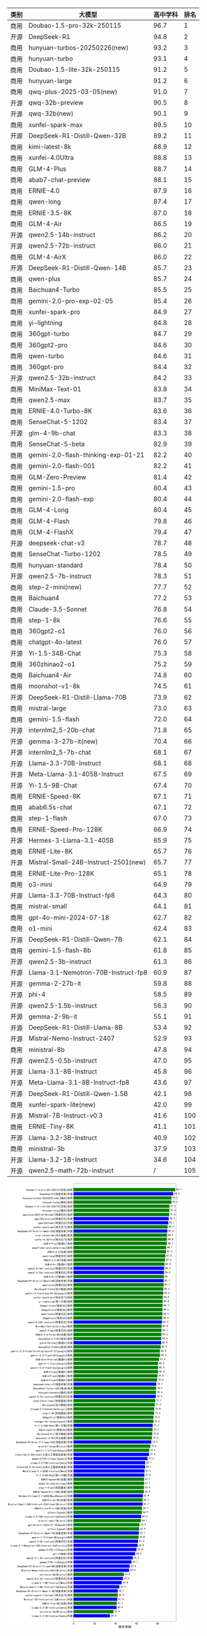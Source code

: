 
| 类别 | 大模型                         | 高中学科 | 排名 |
|-----|------------------------------|---------|----|
|商用|Doubao-1.5-pro-32k-250115|96.7|1|
|开源|DeepSeek-R1|94.8|2|
|商用|hunyuan-turbos-20250226(new)|93.2|3|
|商用|hunyuan-turbo|93.1|4|
|商用|Doubao-1.5-lite-32k-250115|91.2|5|
|商用|hunyuan-large|91.2|6|
|商用|qwq-plus-2025-03-05(new)|91.0|7|
|开源|qwq-32b-preview|90.5|8|
|开源|qwq-32b(new)|90.1|9|
|商用|xunfei-spark-max|89.5|10|
|开源|DeepSeek-R1-Distill-Qwen-32B|89.2|11|
|商用|kimi-latest-8k|88.9|12|
|商用|xunfei-4.0Ultra|88.8|13|
|商用|GLM-4-Plus|88.7|14|
|商用|abab7-chat-preview|88.1|15|
|商用|ERNIE-4.0|87.9|16|
|商用|qwen-long|87.4|17|
|商用|ERNIE-3.5-8K|87.0|18|
|商用|GLM-4-Air|86.5|19|
|开源|qwen2.5-14b-instruct|86.2|20|
|开源|qwen2.5-72b-instruct|86.0|21|
|商用|GLM-4-AirX|86.0|22|
|开源|DeepSeek-R1-Distill-Qwen-14B|85.7|23|
|商用|qwen-plus|85.7|24|
|商用|Baichuan4-Turbo|85.5|25|
|商用|gemini-2.0-pro-exp-02-05|85.4|26|
|商用|xunfei-spark-pro|84.9|27|
|商用|yi-lightning|84.8|28|
|商用|360gpt-turbo|84.7|29|
|商用|360gpt2-pro|84.6|30|
|商用|qwen-turbo|84.6|31|
|商用|360gpt-pro|84.4|32|
|开源|qwen2.5-32b-instruct|84.2|33|
|商用|MiniMax-Text-01|83.8|34|
|商用|qwen2.5-max|83.7|35|
|商用|ERNIE-4.0-Turbo-8K|83.6|36|
|商用|SenseChat-5-1202|83.4|37|
|开源|glm-4-9b-chat|83.3|38|
|商用|SenseChat-5-beta|82.9|39|
|商用|gemini-2.0-flash-thinking-exp-01-21|82.2|40|
|商用|gemini-2.0-flash-001|82.2|41|
|商用|GLM-Zero-Preview|81.4|42|
|商用|gemini-1.5-pro|80.4|43|
|商用|gemini-2.0-flash-exp|80.4|44|
|商用|GLM-4-Long|80.4|45|
|商用|GLM-4-Flash|79.8|46|
|商用|GLM-4-FlashX|79.4|47|
|开源|deepseek-chat-v3|78.7|48|
|商用|SenseChat-Turbo-1202|78.5|49|
|商用|hunyuan-standard|78.4|50|
|开源|qwen2.5-7b-instruct|78.3|51|
|商用|step-2-mini(new)|77.7|52|
|商用|Baichuan4|77.2|53|
|商用|Claude-3.5-Sonnet|76.8|54|
|商用|step-1-8k|76.6|55|
|商用|360gpt2-o1|76.0|56|
|商用|chatgpt-4o-latest|76.0|57|
|开源|Yi-1.5-34B-Chat|75.3|58|
|商用|360zhinao2-o1|75.2|59|
|商用|Baichuan4-Air|74.8|60|
|商用|moonshot-v1-8k|74.5|61|
|开源|DeepSeek-R1-Distill-Llama-70B|73.9|62|
|商用|mistral-large|73.0|63|
|商用|gemini-1.5-flash|72.0|64|
|开源|internlm2_5-20b-chat|71.8|65|
|开源|gemma-3-27b-it(new)|70.4|66|
|开源|internlm2_5-7b-chat|68.1|67|
|开源|Llama-3.3-70B-Instruct|68.1|68|
|开源|Meta-Llama-3.1-405B-Instruct|67.5|69|
|开源|Yi-1.5-9B-Chat|67.4|70|
|商用|ERNIE-Speed-8K|67.1|71|
|商用|abab6.5s-chat|67.1|72|
|商用|step-1-flash|67.0|73|
|商用|ERNIE-Speed-Pro-128K|66.9|74|
|开源|Hermes-3-Llama-3.1-405B|65.9|75|
|商用|ERNIE-Lite-8K|65.7|76|
|开源|Mistral-Small-24B-Instruct-2501(new)|65.7|77|
|商用|ERNIE-Lite-Pro-128K|65.1|78|
|商用|o3-mini|64.9|79|
|开源|Llama-3.3-70B-Instruct-fp8|64.3|80|
|商用|mistral-small|64.1|81|
|商用|gpt-4o-mini-2024-07-18|62.7|82|
|商用|o1-mini|62.4|83|
|开源|DeepSeek-R1-Distill-Qwen-7B|62.1|84|
|商用|gemini-1.5-flash-8b|61.8|85|
|开源|qwen2.5-3b-instruct|61.3|86|
|开源|Llama-3.1-Nemotron-70B-Instruct-fp8|60.9|87|
|开源|gemma-2-27b-it|59.8|88|
|开源|phi-4|58.5|89|
|开源|qwen2.5-1.5b-instruct|56.3|90|
|开源|gemma-2-9b-it|55.1|91|
|开源|DeepSeek-R1-Distill-Llama-8B|53.4|92|
|开源|Mistral-Nemo-Instruct-2407|52.9|93|
|商用|ministral-8b|47.8|94|
|开源|qwen2.5-0.5b-instruct|47.0|95|
|开源|Llama-3.1-8B-Instruct|45.8|96|
|开源|Meta-Llama-3.1-8B-Instruct-fp8|43.6|97|
|开源|DeepSeek-R1-Distill-Qwen-1.5B|42.1|98|
|商用|xunfei-spark-lite(new)|42.0|99|
|开源|Mistral-7B-Instruct-v0.3|41.6|100|
|商用|ERNIE-Tiny-8K|41.1|101|
|开源|Llama-3.2-3B-Instruct|40.9|102|
|商用|ministral-3b|37.9|103|
|开源|Llama-3.2-1B-Instruct|34.6|104|
|开源|qwen2.5-math-72b-instruct|/|105|


![lin](../pic/高中学科.png)

